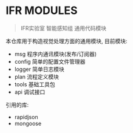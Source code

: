 # IFR MODULES

> IFR实验室 智能感知组 通用代码模块

本仓库用于构造视觉处理方面的通用模块, 目前模块:

- msg 程序内通讯模块(发布/订阅器)
- config 简单的配置文件管理器
- logger 简单日志模块
- plan 流程定义模块
- tools 基础工具包
- api 调试接口

引用的库:

- rapidjson
- mongoose